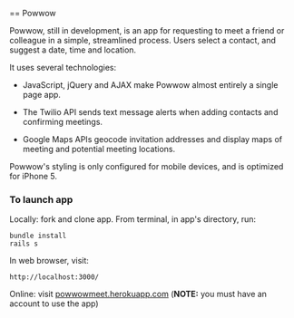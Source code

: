 == Powwow

Powwow, still in development, is an app for requesting to meet a friend or colleague in a simple, streamlined process. Users select a contact, and suggest a date, time and location.

It uses several technologies:

* JavaScript, jQuery and AJAX make Powwow almost entirely a single page app.

* The Twilio API sends text message alerts when adding contacts and confirming meetings.

* Google Maps APIs geocode invitation addresses and display maps of meeting and potential meeting locations.

Powwow's styling is only configured for mobile devices, and is optimized for iPhone 5.

### To launch app

Locally: fork and clone app. From terminal, in app's directory, run:

    bundle install
    rails s

In web browser, visit:

    http://localhost:3000/

Online: visit [powwowmeet.herokuapp.com](http://powwowmeet.herokuapp.com/users/sign_in) (__NOTE:__ you must have an account to use the app)